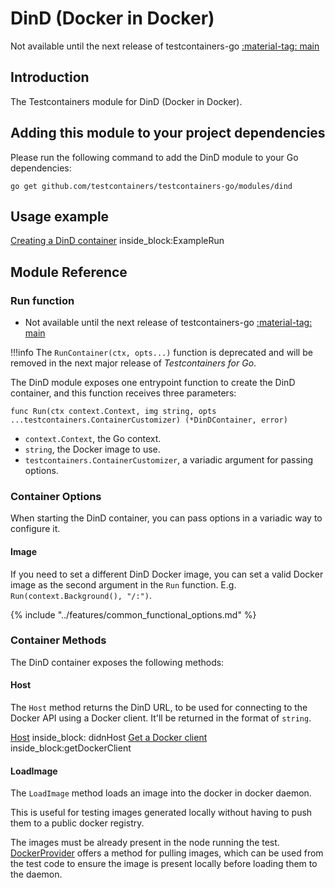# DinD (Docker in Docker)

Not available until the next release of testcontainers-go <a href="https://github.com/testcontainers/testcontainers-go"><span class="tc-version">:material-tag: main</span></a>

## Introduction

The Testcontainers module for DinD (Docker in Docker).

## Adding this module to your project dependencies

Please run the following command to add the DinD module to your Go dependencies:

```
go get github.com/testcontainers/testcontainers-go/modules/dind
```

## Usage example

<!--codeinclude-->
[Creating a DinD container](../../modules/dind/examples_test.go) inside_block:ExampleRun
<!--/codeinclude-->

## Module Reference

### Run function

- Not available until the next release of testcontainers-go <a href="https://github.com/testcontainers/testcontainers-go"><span class="tc-version">:material-tag: main</span></a>

!!!info
    The `RunContainer(ctx, opts...)` function is deprecated and will be removed in the next major release of _Testcontainers for Go_.

The DinD module exposes one entrypoint function to create the DinD container, and this function receives three parameters:

```golang
func Run(ctx context.Context, img string, opts ...testcontainers.ContainerCustomizer) (*DinDContainer, error)
```

- `context.Context`, the Go context.
- `string`, the Docker image to use.
- `testcontainers.ContainerCustomizer`, a variadic argument for passing options.

### Container Options

When starting the DinD container, you can pass options in a variadic way to configure it.

#### Image

If you need to set a different DinD Docker image, you can set a valid Docker image as the second argument in the `Run` function.
E.g. `Run(context.Background(), "/:")`.

{% include "../features/common_functional_options.md" %}

### Container Methods

The DinD container exposes the following methods:

#### Host

The `Host` method returns the DinD URL, to be used for connecting
to the Docker API using a Docker client. It'll be returned in the format of `string`.

<!--codeinclude-->
[Host](../../modules/dind/examples_test.go) inside_block: didnHost
[Get a Docker client](../../modules/dind/examples_test.go) inside_block:getDockerClient
<!--/codeinclude-->

#### LoadImage

The `LoadImage` method loads an image into the docker in docker daemon.

This is useful for testing images generated locally without having to push them to a public docker registry.

The images must be already present in the node running the test. [DockerProvider](https://pkg.go.dev/github.com/testcontainers/testcontainers-go#DockerProvider) offers a method for pulling images, which can be used from the test code to ensure the image is present locally before loading them to the daemon.

